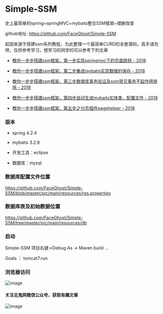 # Simple-SSM
史上最简单的spring+springMVC+mybaits整合SSM框架~增删改查

github地址: https://github.com/FaceGhost/Simple-SSM

起因来源于搭建ssm系列教程，为此整理一个最简单CURD的全套源码，高手请勿喷，仅供参考学习，想学习的同学的可以参考下列文章


- [教你一步步搭建ssm框架，第一步实现springmvc下的页面跳转 - 2018](https://faceghost.com/article/664531 "教你一步步搭建ssm框架，第一步实现springmvc下的页面跳转 - 2018")

- [教你一步步搭建ssm框架，第二步集成mybatis实现数据的保存 - 2018](https://faceghost.com/article/794821 "教你一步步搭建ssm框架，第二步集成mybatis实现数据的保存 - 2018")

- [教你一步步搭建ssm框架，第三步数据库事务验证及ssm常见事务不起作用排除 - 2018](https://faceghost.com/article/344851  "教你一步步搭建ssm框架，第三步数据库事务验证及ssm常见事务不起作用排除 - 2018") 

- [教你一步步搭建ssm框架，第四步自动生成mybaits实体类，配置文件 - 2018 ](https://faceghost.com/article/184871  "教你一步步搭建ssm框架，第四步自动生成mybaits实体类，配置文件 - 2018 ") 

- [教你一步步搭建ssm框架，第五步之分页插件pagehelper - 2018](https://faceghost.com/article/284941 "教你一步步搭建ssm框架，第五步之分页插件pagehelper - 2018") 

### 版本

- spring 4.2.4 

- mybatis 3.2.8 

- 开发工具：eclipse

- 数据库：mysql


### 数据库配置文件位置

https://github.com/FaceGhost/Simple-SSM/blob/master/src/main/resources/res.properties


### 数据库表及初始数据位置

https://github.com/FaceGhost/Simple-SSM/tree/master/src/main/resources/db


### 启动

Simple-SSM 项目右键->Debug  As  -> Maven build ...  

Goals ： tomcat7:run 


 
### 浏览器访问

![image](https://github.com/FaceGhost/Simple-SSM/Screenshots/main.png)


#### 关注见鬼网微信公众号，获取有趣文章

![image](https://github.com/FaceGhost/Simple-SSM/Screenshots/faceghost_qc.jpg)


